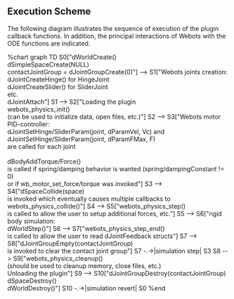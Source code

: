 ## Execution Scheme

The following diagram illustrates the sequence of execution of the plugin callback functions.
In addition, the principal interactions of Webots with the ODE functions are indicated.

%chart
graph TD
  S0["dWorldCreate()</br>dSimpleSpaceCreate(NULL)</br>contactJointGroup = dJointGroupCreate(0)"] --> S1["Webots joints creation:</br>dJointCreateHinge() for HingeJoint</br>dJointCreateSlider() for SliderJoint</br>etc.</br>dJointAttach"]
  S1 --> S2["Loading the plugin</br>webots_physics_init()</br>(can be used to initialize data, open files, etc.)"]
  S2 --> S3["Webots motor PID-controller:</br>dJointSetHinge/SliderParam(joint, dParamVel, Vc) and</br>dJointSetHinge/SliderParam(joint, dParamFMax, F)</br>are called for each joint</br></br>dBodyAddTorque/Force()</br>is called if spring/damping behavior is wanted (spring/dampingConstant != 0)</br>or if wb_motor_set_force/torque was invoked"]
  S3 --> S4["dSpaceCollide(space)</br>is invoked which eventually causes multiple callbacks to</br>webots_physics_collide()"]
  S4 --> S5["webots_physics_step()</br>is called to allow the user to setup additional forces, etc."]
  S5 --> S6["rigid body simulation:</br>dWorldStep()"]
  S6 --> S7["webots_physics_step_end()</br>is called to allow the user to read dJointFeedback structs"]
  S7 --> S8["dJointGroupEmpty(contactJointGroup)</br>is invoked to clear the contact joint group"]
    S7 -.->|simulation step| S3
  S8 --> S9["webots_physics_cleanup()</br>(should be used to cleanup memory, close files, etc.)</br>Unloading the plugin"]
  S9 --> S10["dJointGroupDestroy(contactJointGroup)</br>dSpaceDestroy()</br>dWorldDestroy()"]
    S10 -.->|simulation revert| S0
%end
